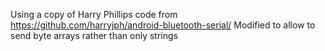 Using a copy of Harry Phillips code from https://github.com/harryjph/android-bluetooth-serial/
Modified to allow to send byte arrays rather than only strings